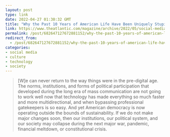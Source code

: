 ```yaml
---
layout: post
type: link
date: 2022-04-27 01:30:32 GMT
title: "Why the Past 10 Years of American Life Have Been Uniquely Stupid"
link: https://www.theatlantic.com/magazine/archive/2022/05/social-media-democracy-trust-babel/629369/
permalink: /post/682647127672881152/why-the-past-10-years-of-american-life-have-been
redirect_from: 
  - /post/682647127672881152/why-the-past-10-years-of-american-life-have-been
categories:
- social media
- culture
- technology
- society
---
```

<blockquote>[W]e can never return to the way things were in the pre-digital age. The norms, institutions, and forms of political participation that developed during the long era of mass communication are not going to work well now that technology has made everything so much faster and more multidirectional, and when bypassing professional gatekeepers is so easy. And yet American democracy is now operating outside the bounds of sustainability. If we do not make major changes soon, then our institutions, our political system, and our society may collapse during the next major war, pandemic, financial meltdown, or constitutional crisis.</blockquote>
